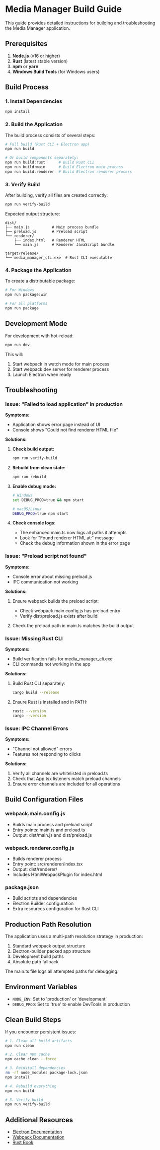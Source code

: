 # Media Manager Build Guide

This guide provides detailed instructions for building and troubleshooting the Media Manager application.

## Prerequisites

1. **Node.js** (v16 or higher)
2. **Rust** (latest stable version)
3. **npm** or **yarn**
4. **Windows Build Tools** (for Windows users)

## Build Process

### 1. Install Dependencies

```bash
npm install
```

### 2. Build the Application

The build process consists of several steps:

```bash
# Full build (Rust CLI + Electron app)
npm run build

# Or build components separately:
npm run build:rust      # Build Rust CLI
npm run build:main      # Build Electron main process
npm run build:renderer  # Build Electron renderer process
```

### 3. Verify Build

After building, verify all files are created correctly:

```bash
npm run verify-build
```

Expected output structure:
```
dist/
├── main.js          # Main process bundle
├── preload.js       # Preload script
└── renderer/
    ├── index.html   # Renderer HTML
    └── main.js      # Renderer JavaScript bundle

target/release/
└── media_manager_cli.exe  # Rust CLI executable
```

### 4. Package the Application

To create a distributable package:

```bash
# For Windows
npm run package:win

# For all platforms
npm run package
```

## Development Mode

For development with hot-reload:

```bash
npm run dev
```

This will:
1. Start webpack in watch mode for main process
2. Start webpack dev server for renderer process
3. Launch Electron when ready

## Troubleshooting

### Issue: "Failed to load application" in production

**Symptoms:**
- Application shows error page instead of UI
- Console shows "Could not find renderer HTML file"

**Solutions:**

1. **Check build output:**
   ```bash
   npm run verify-build
   ```

2. **Rebuild from clean state:**
   ```bash
   npm run rebuild
   ```

3. **Enable debug mode:**
   ```bash
   # Windows
   set DEBUG_PROD=true && npm start
   
   # macOS/Linux
   DEBUG_PROD=true npm start
   ```

4. **Check console logs:**
   - The enhanced main.ts now logs all paths it attempts
   - Look for "Found renderer HTML at:" message
   - Check the debug information shown in the error page

### Issue: "Preload script not found"

**Symptoms:**
- Console error about missing preload.js
- IPC communication not working

**Solutions:**

1. Ensure webpack builds the preload script:
   - Check webpack.main.config.js has preload entry
   - Verify dist/preload.js exists after build

2. Check the preload path in main.ts matches the build output

### Issue: Missing Rust CLI

**Symptoms:**
- Build verification fails for media_manager_cli.exe
- CLI commands not working in the app

**Solutions:**

1. Build Rust CLI separately:
   ```bash
   cargo build --release
   ```

2. Ensure Rust is installed and in PATH:
   ```bash
   rustc --version
   cargo --version
   ```

### Issue: IPC Channel Errors

**Symptoms:**
- "Channel not allowed" errors
- Features not responding to clicks

**Solutions:**

1. Verify all channels are whitelisted in preload.ts
2. Check that App.tsx listeners match preload channels
3. Ensure error channels are included for all operations

## Build Configuration Files

### webpack.main.config.js
- Builds main process and preload script
- Entry points: main.ts and preload.ts
- Output: dist/main.js and dist/preload.js

### webpack.renderer.config.js
- Builds renderer process
- Entry point: src/renderer/index.tsx
- Output: dist/renderer/
- Includes HtmlWebpackPlugin for index.html

### package.json
- Build scripts and dependencies
- Electron Builder configuration
- Extra resources configuration for Rust CLI

## Production Path Resolution

The application uses a multi-path resolution strategy in production:

1. Standard webpack output structure
2. Electron-builder packed app structure
3. Development build paths
4. Absolute path fallback

The main.ts file logs all attempted paths for debugging.

## Environment Variables

- `NODE_ENV`: Set to 'production' or 'development'
- `DEBUG_PROD`: Set to 'true' to enable DevTools in production

## Clean Build Steps

If you encounter persistent issues:

```bash
# 1. Clean all build artifacts
npm run clean

# 2. Clear npm cache
npm cache clean --force

# 3. Reinstall dependencies
rm -rf node_modules package-lock.json
npm install

# 4. Rebuild everything
npm run build

# 5. Verify build
npm run verify-build
```

## Additional Resources

- [Electron Documentation](https://www.electronjs.org/docs)
- [Webpack Documentation](https://webpack.js.org/concepts/)
- [Rust Book](https://doc.rust-lang.org/book/)
